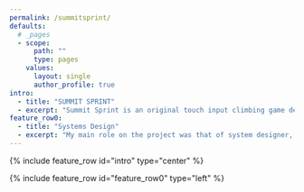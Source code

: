 ```yaml
---
permalink: /summitsprint/
defaults:
  # _pages
  - scope:
      path: ""
      type: pages
    values:
      layout: single
      author_profile: true
intro:
  - title: "SUMMIT SPRINT"
  - excerpt: "Summit Sprint is an original touch input climbing game developed in Unity<br/>as part of a large, interdisciplinary project completed at Futuregames."
feature_row0:
  - title: "Systems Design"
  - excerpt: "My main role on the project was that of system designer, a role I had yet to play. After the design team had decided upon the mechanics we wanted to include in the game, I began designing the underlying systems that would support those mechanics. The main system I will highlight here is the "stamina" system, which eventually would come to be called the chalk system.
---
```


{% include feature_row id="intro" type="center" %}

{% include feature_row id="feature_row0" type="left" %}